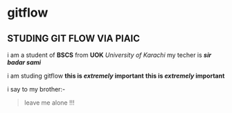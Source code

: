 # gitflow
## STUDING GIT FLOW VIA PIAIC
i am a student of **BSCS** from __UOK__ *University of Karachi*
my techer is ***sir badar sami***

i am studing gitflow
**this is _extremely_ important**
__this is *extremely* important__

i say to my brother:-
>leave me alone !!!
